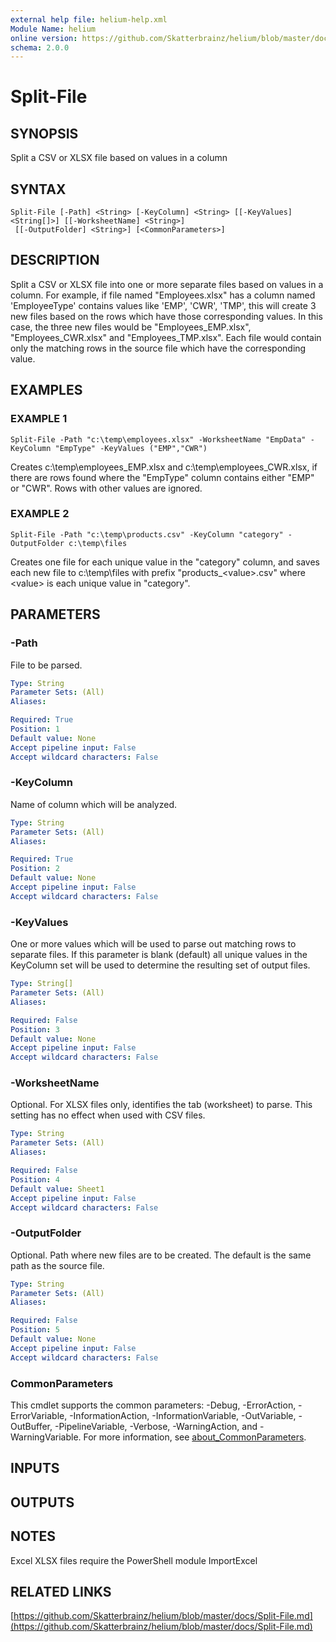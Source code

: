 ```yaml
---
external help file: helium-help.xml
Module Name: helium
online version: https://github.com/Skatterbrainz/helium/blob/master/docs/Split-File.md
schema: 2.0.0
---
```


# Split-File

## SYNOPSIS
Split a CSV or XLSX file based on values in a column

## SYNTAX

```
Split-File [-Path] <String> [-KeyColumn] <String> [[-KeyValues] <String[]>] [[-WorksheetName] <String>]
 [[-OutputFolder] <String>] [<CommonParameters>]
```

## DESCRIPTION
Split a CSV or XLSX file into one or more separate files based on values
in a column.
For example, if file named "Employees.xlsx" has a column named 'EmployeeType' contains values
like 'EMP', 'CWR', 'TMP', this will create 3 new files based on the rows which have those corresponding values.
In this case, the three new files would be "Employees_EMP.xlsx", "Employees_CWR.xlsx" and "Employees_TMP.xlsx".
Each file would contain only the matching rows in the source file which have the corresponding value.

## EXAMPLES

### EXAMPLE 1
```
Split-File -Path "c:\temp\employees.xlsx" -WorksheetName "EmpData" -KeyColumn "EmpType" -KeyValues ("EMP","CWR")
```

Creates c:\temp\employees_EMP.xlsx and c:\temp\employees_CWR.xlsx, if there are rows found
where the "EmpType" column contains either "EMP" or "CWR". 
Rows with other values are ignored.

### EXAMPLE 2
```
Split-File -Path "c:\temp\products.csv" -KeyColumn "category" -OutputFolder c:\temp\files
```

Creates one file for each unique value in the "category" column, and saves each new file to c:\temp\files
with prefix "products_\<value\>.csv" where \<value\> is each unique value in "category".

## PARAMETERS

### -Path
File to be parsed.

```yaml
Type: String
Parameter Sets: (All)
Aliases:

Required: True
Position: 1
Default value: None
Accept pipeline input: False
Accept wildcard characters: False
```

### -KeyColumn
Name of column which will be analyzed.

```yaml
Type: String
Parameter Sets: (All)
Aliases:

Required: True
Position: 2
Default value: None
Accept pipeline input: False
Accept wildcard characters: False
```

### -KeyValues
One or more values which will be used to parse out matching rows to separate files.
If this parameter is blank (default) all unique values in the KeyColumn set will be
used to determine the resulting set of output files.

```yaml
Type: String[]
Parameter Sets: (All)
Aliases:

Required: False
Position: 3
Default value: None
Accept pipeline input: False
Accept wildcard characters: False
```

### -WorksheetName
Optional.
For XLSX files only, identifies the tab (worksheet) to parse.
This setting has no effect when used with CSV files.

```yaml
Type: String
Parameter Sets: (All)
Aliases:

Required: False
Position: 4
Default value: Sheet1
Accept pipeline input: False
Accept wildcard characters: False
```

### -OutputFolder
Optional.
Path where new files are to be created.
The default is the same path as the source file.

```yaml
Type: String
Parameter Sets: (All)
Aliases:

Required: False
Position: 5
Default value: None
Accept pipeline input: False
Accept wildcard characters: False
```

### CommonParameters
This cmdlet supports the common parameters: -Debug, -ErrorAction, -ErrorVariable, -InformationAction, -InformationVariable, -OutVariable, -OutBuffer, -PipelineVariable, -Verbose, -WarningAction, and -WarningVariable. For more information, see [about_CommonParameters](http://go.microsoft.com/fwlink/?LinkID=113216).

## INPUTS

## OUTPUTS

## NOTES
Excel XLSX files require the PowerShell module ImportExcel

## RELATED LINKS

[https://github.com/Skatterbrainz/helium/blob/master/docs/Split-File.md](https://github.com/Skatterbrainz/helium/blob/master/docs/Split-File.md)

